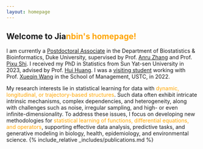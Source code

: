 ```yaml
---
layout: homepage
---
```


## Welcome to Jia<n style="color: orange;">nbin's homepage!

I am currently a [Postdoctoral Associate](https://biostat.duke.edu/profile/jianbin-tan) in the Department of Biostatistics & Bioinformatics, Duke University, supervised by Prof. [Anru Zhang](https://anruzhang.github.io) and Prof. [Pixu Shi](https://pixushi.github.io). I received my PhD in Statistics from Sun Yat-sen University in 2023, advised by Prof. [Hui Huang](http://cfas.ruc.edu.cn/kydw/zzyjy/hh/index.htm). I was a [visiting student](https://statlab905.github.io/author/jianbin-tan/) working with Prof. [Xueqin Wang](https://bs.ustc.edu.cn/english/profile.php?id=650) in the School of Management, USTC, in 2022.

My research interests lie in statistical learning for data with <span style="color: orange;">dynamic, longitudinal, or trajectory-based structures</span>. Such data often exhibit intricate intrinsic mechanisms, complex dependencies, and heterogeneity, along with challenges such as noise, irregular sampling, and high- or even infinite-dimensionality. To address these issues, I focus on developing new methodologies for  <span style="color: orange;">statistical learning of functions, differential equations, and operators</span>, supporting effective data analysis, predictive tasks, and generative modeling in biology, health, epidemiology, and environmental science.
{% include_relative _includes/publications.md %}